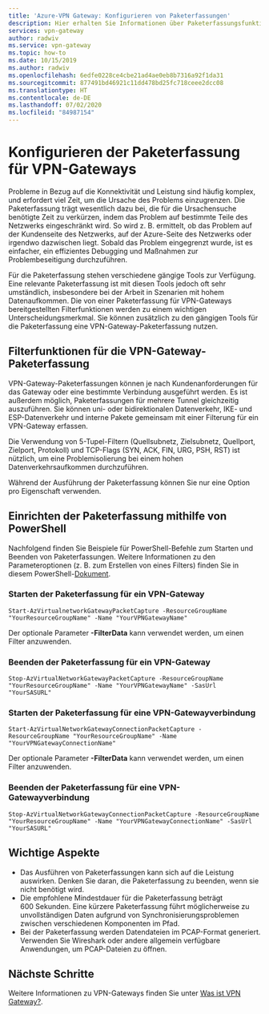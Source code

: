 ```yaml
---
title: 'Azure-VPN Gateway: Konfigurieren von Paketerfassungen'
description: Hier erhalten Sie Informationen über Paketerfassungsfunktionen, die für VPN-Gateways verwendet werden können.
services: vpn-gateway
author: radwiv
ms.service: vpn-gateway
ms.topic: how-to
ms.date: 10/15/2019
ms.author: radwiv
ms.openlocfilehash: 6edfe0228ce4cbe21ad4ae0eb8b7316a92f1da31
ms.sourcegitcommit: 877491bd46921c11dd478bd25fc718ceee2dcc08
ms.translationtype: HT
ms.contentlocale: de-DE
ms.lasthandoff: 07/02/2020
ms.locfileid: "84987154"
---
```

# <a name="configure-packet-captures-for-vpn-gateways"></a>Konfigurieren der Paketerfassung für VPN-Gateways

Probleme in Bezug auf die Konnektivität und Leistung sind häufig komplex, und erfordert viel Zeit, um die Ursache des Problems einzugrenzen. Die Paketerfassung trägt wesentlich dazu bei, die für die Ursachensuche benötigte Zeit zu verkürzen, indem das Problem auf bestimmte Teile des Netzwerks eingeschränkt wird. So wird z. B. ermittelt, ob das Problem auf der Kundenseite des Netzwerks, auf der Azure-Seite des Netzwerks oder irgendwo dazwischen liegt. Sobald das Problem eingegrenzt wurde, ist es einfacher, ein effizientes Debugging und Maßnahmen zur Problembeseitigung durchzuführen.

Für die Paketerfassung stehen verschiedene gängige Tools zur Verfügung. Eine relevante Paketerfassung ist mit diesen Tools jedoch oft sehr umständlich, insbesondere bei der Arbeit in Szenarien mit hohem Datenaufkommen. Die von einer Paketerfassung für VPN-Gateways bereitgestellten Filterfunktionen werden zu einem wichtigen Unterscheidungsmerkmal. Sie können zusätzlich zu den gängigen Tools für die Paketerfassung eine VPN-Gateway-Paketerfassung nutzen.

## <a name="vpn-gateway-packet-capture-filtering-capabilities"></a>Filterfunktionen für die VPN-Gateway-Paketerfassung

VPN-Gateway-Paketerfassungen können je nach Kundenanforderungen für das Gateway oder eine bestimmte Verbindung ausgeführt werden. Es ist außerdem möglich, Paketerfassungen für mehrere Tunnel gleichzeitig auszuführen. Sie können uni- oder bidirektionalen Datenverkehr, IKE- und ESP-Datenverkehr und interne Pakete gemeinsam mit einer Filterung für ein VPN-Gateway erfassen.

Die Verwendung von 5-Tupel-Filtern (Quellsubnetz, Zielsubnetz, Quellport, Zielport, Protokoll) und TCP-Flags (SYN, ACK, FIN, URG, PSH, RST) ist nützlich, um eine Problemisolierung bei einem hohen Datenverkehrsaufkommen durchzuführen.

Während der Ausführung der Paketerfassung können Sie nur eine Option pro Eigenschaft verwenden.

## <a name="setup-packet-capture-using-powershell"></a>Einrichten der Paketerfassung mithilfe von PowerShell

Nachfolgend finden Sie Beispiele für PowerShell-Befehle zum Starten und Beenden von Paketerfassungen. Weitere Informationen zu den Parameteroptionen (z. B. zum Erstellen von eines Filters) finden Sie in diesem PowerShell-[Dokument](https://docs.microsoft.com/powershell/module/az.network/start-azvirtualnetworkgatewaypacketcapture).

### <a name="start-packet-capture-for-a-vpn-gateway"></a>Starten der Paketerfassung für ein VPN-Gateway

```azurepowershell-interactive
Start-AzVirtualnetworkGatewayPacketCapture -ResourceGroupName "YourResourceGroupName" -Name "YourVPNGatewayName"
```

Der optionale Parameter **-FilterData** kann verwendet werden, um einen Filter anzuwenden.

### <a name="stop-packet-capture-for-a-vpn-gateway"></a>Beenden der Paketerfassung für ein VPN-Gateway

```azurepowershell-interactive
Stop-AzVirtualNetworkGatewayPacketCapture -ResourceGroupName "YourResourceGroupName" -Name "YourVPNGatewayName" -SasUrl "YourSASURL"
```

### <a name="start-packet-capture-for-a-vpn-gateway-connection"></a>Starten der Paketerfassung für eine VPN-Gatewayverbindung

```azurepowershell-interactive
Start-AzVirtualNetworkGatewayConnectionPacketCapture -ResourceGroupName "YourResourceGroupName" -Name "YourVPNGatewayConnectionName"
```

Der optionale Parameter **-FilterData** kann verwendet werden, um einen Filter anzuwenden.

### <a name="stop-packet-capture-on-a-vpn-gateway-connection"></a>Beenden der Paketerfassung für eine VPN-Gatewayverbindung

```azurepowershell-interactive
Stop-AzVirtualNetworkGatewayConnectionPacketCapture -ResourceGroupName "YourResourceGroupName" -Name "YourVPNGatewayConnectionName" -SasUrl "YourSASURL"
```

## <a name="key-considerations"></a>Wichtige Aspekte

- Das Ausführen von Paketerfassungen kann sich auf die Leistung auswirken. Denken Sie daran, die Paketerfassung zu beenden, wenn sie nicht benötigt wird.
- Die empfohlene Mindestdauer für die Paketerfassung beträgt 600 Sekunden. Eine kürzere Paketerfassung führt möglicherweise zu unvollständigen Daten aufgrund von Synchronisierungsproblemen zwischen verschiedenen Komponenten im Pfad.
- Bei der Paketerfassung werden Datendateien im PCAP-Format generiert. Verwenden Sie Wireshark oder andere allgemein verfügbare Anwendungen, um PCAP-Dateien zu öffnen.

## <a name="next-steps"></a>Nächste Schritte

Weitere Informationen zu VPN-Gateways finden Sie unter [Was ist VPN Gateway?](vpn-gateway-about-vpngateways.md).
